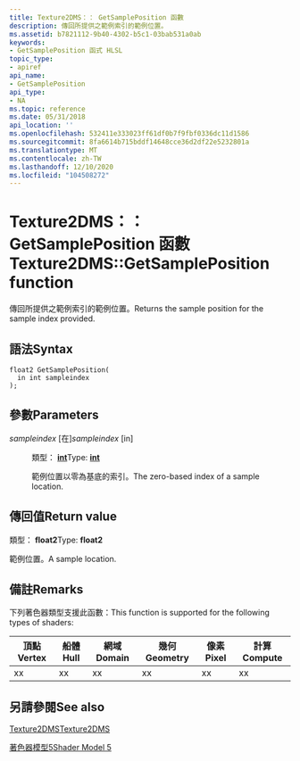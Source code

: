 ```yaml
---
title: Texture2DMS：： GetSamplePosition 函數
description: 傳回所提供之範例索引的範例位置。
ms.assetid: b7821112-9b40-4302-b5c1-03bab531a0ab
keywords:
- GetSamplePosition 函式 HLSL
topic_type:
- apiref
api_name:
- GetSamplePosition
api_type:
- NA
ms.topic: reference
ms.date: 05/31/2018
api_location: ''
ms.openlocfilehash: 532411e333023ff61df0b7f9fbf0336dc11d1586
ms.sourcegitcommit: 8fa6614b715bddf14648cce36d2df22e5232801a
ms.translationtype: MT
ms.contentlocale: zh-TW
ms.lasthandoff: 12/10/2020
ms.locfileid: "104508272"
---
```

# <a name="texture2dmsgetsampleposition-function"></a><span data-ttu-id="3010c-104">Texture2DMS：： GetSamplePosition 函數</span><span class="sxs-lookup"><span data-stu-id="3010c-104">Texture2DMS::GetSamplePosition function</span></span>

<span data-ttu-id="3010c-105">傳回所提供之範例索引的範例位置。</span><span class="sxs-lookup"><span data-stu-id="3010c-105">Returns the sample position for the sample index provided.</span></span>

## <a name="syntax"></a><span data-ttu-id="3010c-106">語法</span><span class="sxs-lookup"><span data-stu-id="3010c-106">Syntax</span></span>

``` syntax
float2 GetSamplePosition(
  in int sampleindex
);
```

## <a name="parameters"></a><span data-ttu-id="3010c-107">參數</span><span class="sxs-lookup"><span data-stu-id="3010c-107">Parameters</span></span>

<dl> <dt>

<span data-ttu-id="3010c-108">*sampleindex* \[在\]</span><span class="sxs-lookup"><span data-stu-id="3010c-108">*sampleindex* \[in\]</span></span>
</dt> <dd>

<span data-ttu-id="3010c-109">類型： **[ **int**](/windows/desktop/WinProg/windows-data-types)**</span><span class="sxs-lookup"><span data-stu-id="3010c-109">Type: **[**int**](/windows/desktop/WinProg/windows-data-types)**</span></span>

<span data-ttu-id="3010c-110">範例位置以零為基底的索引。</span><span class="sxs-lookup"><span data-stu-id="3010c-110">The zero-based index of a sample location.</span></span>

</dd> </dl>

## <a name="return-value"></a><span data-ttu-id="3010c-111">傳回值</span><span class="sxs-lookup"><span data-stu-id="3010c-111">Return value</span></span>

<span data-ttu-id="3010c-112">類型： **float2**</span><span class="sxs-lookup"><span data-stu-id="3010c-112">Type: **float2**</span></span>

<span data-ttu-id="3010c-113">範例位置。</span><span class="sxs-lookup"><span data-stu-id="3010c-113">A sample location.</span></span>

## <a name="remarks"></a><span data-ttu-id="3010c-114">備註</span><span class="sxs-lookup"><span data-stu-id="3010c-114">Remarks</span></span>

<span data-ttu-id="3010c-115">下列著色器類型支援此函數：</span><span class="sxs-lookup"><span data-stu-id="3010c-115">This function is supported for the following types of shaders:</span></span>



| <span data-ttu-id="3010c-116">頂點</span><span class="sxs-lookup"><span data-stu-id="3010c-116">Vertex</span></span> | <span data-ttu-id="3010c-117">船體</span><span class="sxs-lookup"><span data-stu-id="3010c-117">Hull</span></span> | <span data-ttu-id="3010c-118">網域</span><span class="sxs-lookup"><span data-stu-id="3010c-118">Domain</span></span> | <span data-ttu-id="3010c-119">幾何</span><span class="sxs-lookup"><span data-stu-id="3010c-119">Geometry</span></span> | <span data-ttu-id="3010c-120">像素</span><span class="sxs-lookup"><span data-stu-id="3010c-120">Pixel</span></span> | <span data-ttu-id="3010c-121">計算</span><span class="sxs-lookup"><span data-stu-id="3010c-121">Compute</span></span> |
|--------|------|--------|----------|-------|---------|
| <span data-ttu-id="3010c-122">x</span><span class="sxs-lookup"><span data-stu-id="3010c-122">x</span></span>      | <span data-ttu-id="3010c-123">x</span><span class="sxs-lookup"><span data-stu-id="3010c-123">x</span></span>    | <span data-ttu-id="3010c-124">x</span><span class="sxs-lookup"><span data-stu-id="3010c-124">x</span></span>      | <span data-ttu-id="3010c-125">x</span><span class="sxs-lookup"><span data-stu-id="3010c-125">x</span></span>        | <span data-ttu-id="3010c-126">x</span><span class="sxs-lookup"><span data-stu-id="3010c-126">x</span></span>     | <span data-ttu-id="3010c-127">x</span><span class="sxs-lookup"><span data-stu-id="3010c-127">x</span></span>       |



 

## <a name="see-also"></a><span data-ttu-id="3010c-128">另請參閱</span><span class="sxs-lookup"><span data-stu-id="3010c-128">See also</span></span>

<dl> <dt>

[<span data-ttu-id="3010c-129">Texture2DMS</span><span class="sxs-lookup"><span data-stu-id="3010c-129">Texture2DMS</span></span>](sm5-object-texture2dms.md)
</dt> <dt>

[<span data-ttu-id="3010c-130">著色器模型5</span><span class="sxs-lookup"><span data-stu-id="3010c-130">Shader Model 5</span></span>](d3d11-graphics-reference-sm5.md)
</dt> </dl>

 

 

